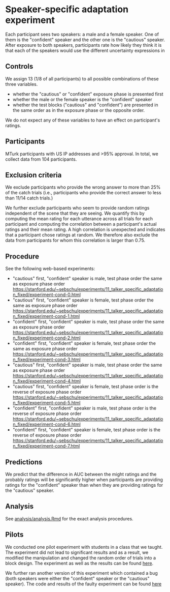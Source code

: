# Speaker-specific adaptation experiment

Each participant sees two speakers: a male and a female speaker. One of them is the "confident" speaker and the other one is the "cautious" speaker. After exposure to both speakers, participants rate how likely they think it is that each of the speakers would use the different uncertainty expressions in 

## Controls

We assign 13 (1/8 of all participants) to all possible combinations of these three variables.

- whether the "cautious" or "confident" exposure phase is presented first
- whether the male or the female speaker is the "confident" speaker
- whether the test blocks ("cautious" and "confident") are presented in the same order as in the exposure phase or the opposite order.

We do not expect any of these variables to have an effect on participant's ratings.

## Participants

MTurk participants with US IP addresses and >95% approval. In total, we collect data from 104 participants.

## Exclusion criteria

We exclude participants who provide the wrong answer to more than 25% of the catch trials (i.e., participants who provide the correct answer to less than 11/14 catch trials.)

We further exclude participants who seem to provide random ratings independent of the scene that they are seeing. We quantify this by computing the mean rating for each utterance across all trials for each participant and computing the correlation between a participant's actual ratings and their mean rating. A high correlation is unexpected and indicates that a participant chose ratings at random. We therefore also exclude the data from participants for whom this correlation is larger than 0.75.

## Procedure

See the following web-based experiments: 

- "cautious" first, "confident" speaker is male, test phase order the same as exposure phase order
  https://stanford.edu/~sebschu/experiments/11_talker_specific_adaptation_fixed/experiment-cond-0.html
- "cautious" first, "confident" speaker is female, test phase order the same as exposure phase order
  https://stanford.edu/~sebschu/experiments/11_talker_specific_adaptation_fixed/experiment-cond-1.html
- "confident" first, "confident" speaker is male, test phase order the same as exposure phase order
  https://stanford.edu/~sebschu/experiments/11_talker_specific_adaptation_fixed/experiment-cond-2.html
- "confident" first, "confident" speaker is female, test phase order the same as exposure phase order
  https://stanford.edu/~sebschu/experiments/11_talker_specific_adaptation_fixed/experiment-cond-3.html
- "cautious" first, "confident" speaker is male, test phase order the same as exposure phase order
  https://stanford.edu/~sebschu/experiments/11_talker_specific_adaptation_fixed/experiment-cond-4.html
- "cautious" first, "confident" speaker is female, test phase order is the reverse of exposure phase order  
  https://stanford.edu/~sebschu/experiments/11_talker_specific_adaptation_fixed/experiment-cond-5.html
- "confident" first, "confident" speaker is male, test phase order is the reverse of exposure phase order
  https://stanford.edu/~sebschu/experiments/11_talker_specific_adaptation_fixed/experiment-cond-6.html
- "confident" first, "confident" speaker is female, test phase order is the reverse of exposure phase order
  https://stanford.edu/~sebschu/experiments/11_talker_specific_adaptation_fixed/experiment-cond-7.html


## Predictions

We predict that the difference in AUC between the might ratings and the probably ratings will be significantly higher when participants are providing ratings for the "confident" speaker than when they are providing ratings for the "cautious" speaker.
  
## Analysis

See [analysis/analysis.Rmd](analysis/analysis.Rmd) for the exact analysis procedures.

## Pilots

We conducted one pilot experiment with students in a class that we taught. The experiment did not lead to significant results and as a result, we modified the manipulation and changed the random order of trials into a block design. The experiment as well as the results can be found [here](../7_adaptation_ling_145).

We further ran another version of this experiment which contained a bug (both speakers were either the "confident" speaker or the "cautious" speaker). The code and results of the faulty experiment can be found [here](../10_talker_specific_adaptation)

